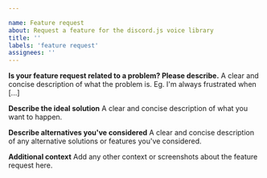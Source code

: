 ```yaml
---

name: Feature request
about: Request a feature for the discord.js voice library
title: ''
labels: 'feature request'
assignees: ''
---
```

<!-- Use Discord for questions: https://discord.gg/djs -->

**Is your feature request related to a problem? Please describe.**
A clear and concise description of what the problem is. Eg. I'm always frustrated when [...]

**Describe the ideal solution**
A clear and concise description of what you want to happen.

**Describe alternatives you've considered**
A clear and concise description of any alternative solutions or features you've considered.

**Additional context**
Add any other context or screenshots about the feature request here.
